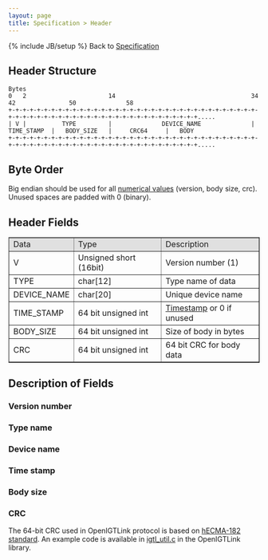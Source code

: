 ```yaml
---
layout: page
title: Specification > Header
---
```

{% include JB/setup %}
Back to [Specification](../spec.html)

## Header Structure

    Bytes
    0   2                       14                                      34             42               50              58
    +-+-+-+-+-+-+-+-+-+-+-+-+-+-+-+-+-+-+-+-+-+-+-+-+-+-+-+-+-+-+-+-+-+-+-+-+-+-+-+-+-+-+-+-+-+-+-+-+-+-+-+-+-+-+-+-+-+-+-+-+-+.....
    | V |          TYPE         |              DEVICE_NAME              |   TIME_STAMP  |   BODY_SIZE   |     CRC64     |   BODY  		  
    +-+-+-+-+-+-+-+-+-+-+-+-+-+-+-+-+-+-+-+-+-+-+-+-+-+-+-+-+-+-+-+-+-+-+-+-+-+-+-+-+-+-+-+-+-+-+-+-+-+-+-+-+-+-+-+-+-+-+-+-+-+.....

## Byte Order
Big endian should be used for all [numerical values](http://www.opengroup.org/onlinepubs/007908799/xns/htonl.html) (version, body size, crc). Unused spaces are padded with 0 (binary).

## Header Fields

<table border="1" cellpadding="5" cellspacing="0" align="center">
<tr>
<td style="background:#e0e0e0;"> Data
</td><td style="background:#e0e0e0;"> Type
</td><td style="background:#e0e0e0;"> Description
</td></tr>
<tr>
<td align="left"> V
</td><td align="left"> Unsigned short (16bit)
</td><td align="left"> Version number (1)
</td></tr>
<tr>
<td align="left"> TYPE
</td><td align="left"> char[12]
</td><td align="left"> Type name of data
</td></tr>
<tr>
<td align="left"> DEVICE_NAME
</td><td align="left"> char[20]
</td><td align="left"> Unique device name
</td></tr>
<tr>
<td align="left"> TIME_STAMP
</td><td align="left"> 64 bit unsigned int
</td><td align="left"> <a href="/Wiki/index.php/OpenIGTLink/Timestamp" title="OpenIGTLink/Timestamp"> Timestamp</a> or 0 if unused
</td></tr>
<tr>
<td align="left"> BODY_SIZE
</td><td align="left"> 64 bit unsigned int
</td><td align="left"> Size of body in bytes
</td></tr>
<tr>
<td align="left"> CRC
</td><td align="left"> 64 bit unsigned int
</td><td align="left"> 64 bit CRC for body data
</td></tr>
</table>

## Description of Fields
### Version number
### Type name
### Device name
### Time stamp
### Body size
### CRC
The 64-bit CRC used in OpenIGTLink protocol is based on
[hECMA-182 standard](ttp://www.ecma-international.org/publications/files/ECMA-ST/Ecma-182.pdf).
An example code is available in [igtl_util.c](https://github.com/openigtlink/OpenIGTLink/blob/master/Source/igtlutil/igtl_unit.h) in the OpenIGTLink library.

